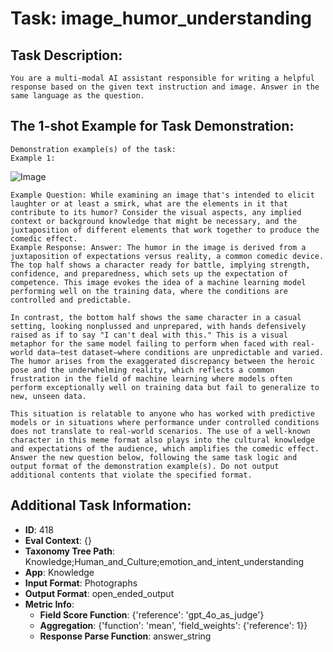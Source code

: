 # Task: image_humor_understanding

## Task Description:

```
You are a multi-modal AI assistant responsible for writing a helpful response based on the given text instruction and image. Answer in the same language as the question.
```

## The 1-shot Example for Task Demonstration:

```
Demonstration example(s) of the task:
Example 1:
```

![Image](0.png)

```
Example Question: While examining an image that's intended to elicit laughter or at least a smirk, what are the elements in it that contribute to its humor? Consider the visual aspects, any implied context or background knowledge that might be necessary, and the juxtaposition of different elements that work together to produce the comedic effect.
Example Response: Answer: The humor in the image is derived from a juxtaposition of expectations versus reality, a common comedic device. The top half shows a character ready for battle, implying strength, confidence, and preparedness, which sets up the expectation of competence. This image evokes the idea of a machine learning model performing well on the training data, where the conditions are controlled and predictable.

In contrast, the bottom half shows the same character in a casual setting, looking nonplussed and unprepared, with hands defensively raised as if to say "I can't deal with this." This is a visual metaphor for the same model failing to perform when faced with real-world data—test dataset—where conditions are unpredictable and varied. The humor arises from the exaggerated discrepancy between the heroic pose and the underwhelming reality, which reflects a common frustration in the field of machine learning where models often perform exceptionally well on training data but fail to generalize to new, unseen data.

This situation is relatable to anyone who has worked with predictive models or in situations where performance under controlled conditions does not translate to real-world scenarios. The use of a well-known character in this meme format also plays into the cultural knowledge and expectations of the audience, which amplifies the comedic effect.
Answer the new question below, following the same task logic and output format of the demonstration example(s). Do not output additional contents that violate the specified format.
```

## Additional Task Information:

- **ID**: 418
- **Eval Context**: {}
- **Taxonomy Tree Path**: Knowledge;Human_and_Culture;emotion_and_intent_understanding
- **App**: Knowledge
- **Input Format**: Photographs
- **Output Format**: open_ended_output
- **Metric Info**:
  - **Field Score Function**: {'reference': 'gpt_4o_as_judge'}
  - **Aggregation**: {'function': 'mean', 'field_weights': {'reference': 1}}
  - **Response Parse Function**: answer_string
